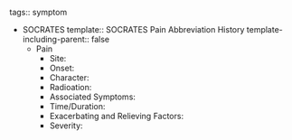 tags:: symptom

- SOCRATES
  template:: SOCRATES Pain Abbreviation History
  template-including-parent:: false
	- Pain
		- Site:
		- Onset:
		- Character:
		- Radioation:
		- Associated Symptoms:
		- Time/Duration:
		- Exacerbating and Relieving Factors:
		- Severity: